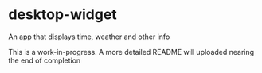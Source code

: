# desktop-widget
An app that displays time, weather and other info 

This is a work-in-progress. A more detailed README will uploaded nearing the end of completion